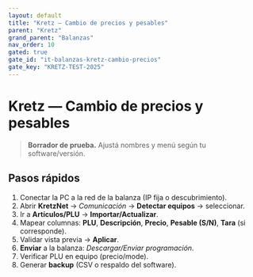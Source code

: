 ```yaml
---
layout: default
title: "Kretz — Cambio de precios y pesables"
parent: "Kretz"
grand_parent: "Balanzas"
nav_order: 10
gated: true
gate_id: "it-balanzas-kretz-cambio-precios"
gate_key: "KRETZ-TEST-2025"
---
```


# Kretz — Cambio de precios y pesables

> **Borrador de prueba.** Ajustá nombres y menú según tu software/versión.

## Pasos rápidos
1. Conectar la PC a la red de la balanza (IP fija o descubrimiento).
2. Abrir **KretzNet** → *Comunicación* → **Detectar equipos** → seleccionar.
3. Ir a **Artículos/PLU** → **Importar/Actualizar**.
4. Mapear columnas: **PLU**, **Descripción**, **Precio**, **Pesable (S/N)**, **Tara** (si corresponde).
5. Validar vista previa → **Aplicar**.
6. **Enviar** a la balanza: *Descargar/Enviar programación*.
7. Verificar PLU en equipo (precio/mode).
8. Generar **backup** (CSV o respaldo del software).
